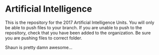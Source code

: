 # Artificial Intelligence

This is the repository for the 2017 Artificial Intelligence Units. You will only be able to push files to your branch. If you are unable to push to the repository, check that you have been added to the organization. Be sure you are pushing files to correct folder.

Shaun is pretty damn awesome...
